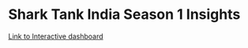 # Shark Tank India Season 1 Insights

[Link to Interactive dashboard](https://app.powerbi.com/view?r=eyJrIjoiZWVhYjY2YjMtZGI2MC00MWZkLTgyMDItZjQ4ZWMyYjlmMTMyIiwidCI6ImM2ZTU0OWIzLTVmNDUtNDAzMi1hYWU5LWQ0MjQ0ZGM1YjJjNCJ9)
